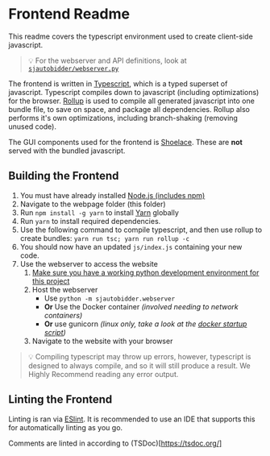 # Frontend Readme

This readme covers the typescript environment used to create client-side
javascript.

> 💡 For the webserver and API definitions, look at
> [`sjautobidder/webserver.py`](../sjautobidder/webserver.py)

The frontend is written in [Typescript](https://www.typescriptlang.org/), which
is a typed superset of javascript. Typescript compiles down to javascript
(including optimizations) for the browser.
[Rollup](https://rollupjs.org/guide/en/) is used to compile all generated
javascript into one bundle file, to save on space, and package all dependencies.
Rollup also performs it's own optimizations, including branch-shaking (removing
unused code).

The GUI components used for the frontend is [Shoelace](shoelace.style). These
are **not** served with the bundled javascript.

## Building the Frontend

1. You must have already installed [Node.js (includes npm)](https://nodejs.org/en/)
2. Navigate to the webpage folder (this folder)
3. Run `npm install -g yarn` to install [Yarn](https://yarnpkg.com/) globally
4. Run `yarn` to install required dependencies.
5. Use the following command to compile typescript, and then use rollup to
   create bundles: `yarn run tsc; yarn run rollup -c`
6. You should now have an updated `js/index.js` containing your new code.
7. Use the webserver to access the website
    1. [Make sure you have a working python development environment for this project](../CONTRIBUTING.md)
    2. Host the webserver
        - Use `python -m sjautobidder.webserver`
        - **Or** Use the Docker container *(involved needing to network containers)*
        - **Or** use gunicorn *(linux only, take a look at the [docker startup script](../dockerstart.sh))*
    3. Navigate to the website with your browser

> 💡 Compiling typescript may throw up errors, however, typescript is designed
> to always compile, and so it will still produce a result. We Highly Recommend
> reading any error output.

## Linting the Frontend

Linting is ran via [ESlint](https://eslint.org/). It is recommended to use an IDE that
supports this for automatically linting as you go.

Comments are linted in according to (TSDoc)[https://tsdoc.org/]

